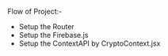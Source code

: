 Flow of Project:-

- Setup the Router
- Setup the Firebase.js
- Setup the ContextAPI by CryptoContext.jsx
